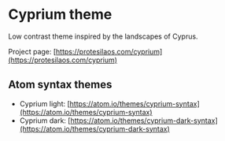 # Cyprium theme

Low contrast theme inspired by the landscapes of Cyprus.

Project page: [https://protesilaos.com/cyprium](https://protesilaos.com/cyprium)

## Atom syntax themes

- Cyprium light: [https://atom.io/themes/cyprium-syntax](https://atom.io/themes/cyprium-syntax)
- Cyprium dark: [https://atom.io/themes/cyprium-dark-syntax](https://atom.io/themes/cyprium-dark-syntax)
